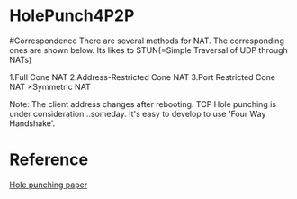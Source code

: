 # HolePunch4P2P

#Correspondence
There are several methods for NAT. The corresponding ones are shown below.
Its likes to STUN(=Simple Traversal of UDP through NATs)

1.Full Cone NAT
2.Address-Restricted Cone NAT
3.Port Restricted Cone NAT
×Symmetric NAT


Note:
The client address changes after rebooting.
TCP Hole punching is under consideration...someday. It's easy to develop to use 'Four Way Handshake'.



# Reference
[Hole punching paper](http://www.brynosaurus.com/pub/net/p2pnat/)
